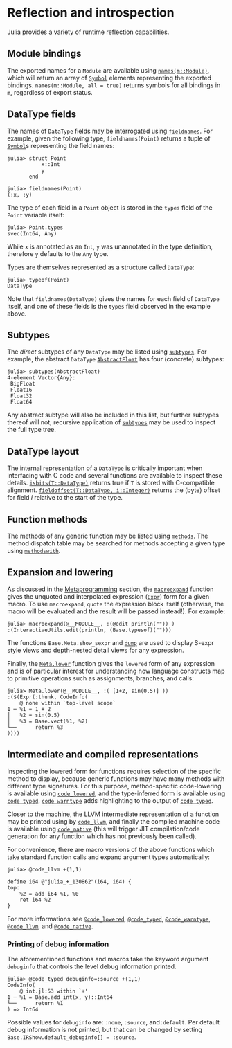 # Reflection and introspection

Julia provides a variety of runtime reflection capabilities.

## Module bindings

The exported names for a `Module` are available using [`names(m::Module)`](@code-self-ref), which will return
an array of [`Symbol`](@code-self-ref) elements representing the exported bindings. `names(m::Module, all = true)`
returns symbols for all bindings in `m`, regardless of export status.

## DataType fields

The names of `DataType` fields may be interrogated using [`fieldnames`](@code-self-ref). For example,
given the following type, `fieldnames(Point)` returns a tuple of [`Symbol`](@code-self-ref)s representing
the field names:

```jldoctest struct_point
julia> struct Point
           x::Int
           y
       end

julia> fieldnames(Point)
(:x, :y)
```

The type of each field in a `Point` object is stored in the `types` field of the `Point` variable
itself:

```jldoctest struct_point
julia> Point.types
svec(Int64, Any)
```

While `x` is annotated as an `Int`, `y` was unannotated in the type definition, therefore `y`
defaults to the `Any` type.

Types are themselves represented as a structure called `DataType`:

```jldoctest struct_point
julia> typeof(Point)
DataType
```

Note that `fieldnames(DataType)` gives the names for each field of `DataType` itself, and one
of these fields is the `types` field observed in the example above.

## Subtypes

The *direct* subtypes of any `DataType` may be listed using [`subtypes`](@code-self-ref). For example,
the abstract `DataType` [`AbstractFloat`](@code-self-ref) has four (concrete) subtypes:

```jldoctest; setup = :(using InteractiveUtils)
julia> subtypes(AbstractFloat)
4-element Vector{Any}:
 BigFloat
 Float16
 Float32
 Float64
```

Any abstract subtype will also be included in this list, but further subtypes thereof will not;
recursive application of [`subtypes`](@code-self-ref) may be used to inspect the full type tree.

## DataType layout

The internal representation of a `DataType` is critically important when interfacing with C code
and several functions are available to inspect these details. [`isbits(T::DataType)`](@code-self-ref) returns
true if `T` is stored with C-compatible alignment. [`fieldoffset(T::DataType, i::Integer)`](@code-self-ref)
returns the (byte) offset for field *i* relative to the start of the type.

## Function methods

The methods of any generic function may be listed using [`methods`](@code-self-ref). The method dispatch
table may be searched for methods accepting a given type using [`methodswith`](@code-self-ref).

## Expansion and lowering

As discussed in the [Metaprogramming](@ref) section, the [`macroexpand`](@code-self-ref) function gives
the unquoted and interpolated expression ([`Expr`](@code-self-ref)) form for a given macro. To use `macroexpand`,
`quote` the expression block itself (otherwise, the macro will be evaluated and the result will
be passed instead!). For example:

```jldoctest; setup = :(using InteractiveUtils)
julia> macroexpand(@__MODULE__, :(@edit println("")) )
:(InteractiveUtils.edit(println, (Base.typesof)("")))
```

The functions `Base.Meta.show_sexpr` and [`dump`](@code-self-ref) are used to display S-expr style views
and depth-nested detail views for any expression.

Finally, the [`Meta.lower`](@code-self-ref) function gives the `lowered` form of any expression and is of
particular interest for understanding how language constructs map to primitive operations such
as assignments, branches, and calls:

```jldoctest
julia> Meta.lower(@__MODULE__, :( [1+2, sin(0.5)] ))
:($(Expr(:thunk, CodeInfo(
    @ none within `top-level scope`
1 ─ %1 = 1 + 2
│   %2 = sin(0.5)
│   %3 = Base.vect(%1, %2)
└──      return %3
))))
```

## Intermediate and compiled representations

Inspecting the lowered form for functions requires selection of the specific method to display,
because generic functions may have many methods with different type signatures. For this purpose,
method-specific code-lowering is available using [`code_lowered`](@code-self-ref),
and the type-inferred form is available using [`code_typed`](@code-self-ref).
[`code_warntype`](@code-self-ref) adds highlighting to the output of [`code_typed`](@code-self-ref).

Closer to the machine, the LLVM intermediate representation of a function may be printed using
by [`code_llvm`](@code-self-ref), and finally the compiled machine code is available
using [`code_native`](@code-self-ref) (this will trigger JIT compilation/code
generation for any function which has not previously been called).

For convenience, there are macro versions of the above functions which take standard function
calls and expand argument types automatically:

```julia-repl
julia> @code_llvm +(1,1)

define i64 @"julia_+_130862"(i64, i64) {
top:
    %2 = add i64 %1, %0
    ret i64 %2
}
```

For more informations see [`@code_lowered`](@code-self-ref), [`@code_typed`](@code-self-ref), [`@code_warntype`](@code-self-ref),
[`@code_llvm`](@code-self-ref), and [`@code_native`](@code-self-ref).

### Printing of debug information

The aforementioned functions and macros take the keyword argument `debuginfo` that controls the level
debug information printed.

```
julia> @code_typed debuginfo=:source +(1,1)
CodeInfo(
    @ int.jl:53 within `+'
1 ─ %1 = Base.add_int(x, y)::Int64
└──      return %1
) => Int64
```

Possible values for `debuginfo` are: `:none`, `:source`, and`:default`.
Per default debug information is not printed, but that can be changed
by setting `Base.IRShow.default_debuginfo[] = :source`.

